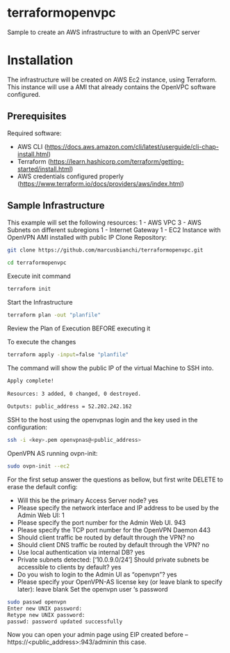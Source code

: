 # terraformopenvpc
Sample to create an AWS infrastructure to with an OpenVPC server

# Installation
The infrastructure will be created on AWS Ec2 instance, using Terraform. This instance will use a AMI that already contains the OpenVPC software configured.

## Prerequisites
Required software:
- AWS CLI (https://docs.aws.amazon.com/cli/latest/userguide/cli-chap-install.html)
- Terraform (https://learn.hashicorp.com/terraform/getting-started/install.html)
- AWS credentials configured properly (https://www.terraform.io/docs/providers/aws/index.html)
## Sample Infrastructure
This example will set the following resources:
1 - AWS VPC
3 - AWS Subnets on different subregions
1 - Internet Gateway
1 - EC2 Instance with OpenVPN AMI installed with public IP
Clone Repository:
```bash
git clone https://github.com/marcusbianchi/terraformopenvpc.git
 
cd terraformopenvpc
```
Execute init command
```bash
terraform init
```
Start the Infrastructure
```bash
terraform plan -out "planfile"
```
Review the Plan of Execution BEFORE executing it

To execute the changes
```bash
terraform apply -input=false "planfile"
```
The command will show the public IP of the virtual Machine to SSH into.
```bash
Apply complete!
 
Resources: 3 added, 0 changed, 0 destroyed.
 
Outputs: public_address = 52.202.242.162
```
SSH to the host using the openvpnas login and the key used in the configuration:
```bash
ssh -i <key>.pem openvpnas@<public_address>
```
OpenVPN AS running  ovpn-init:
```bash
sudo ovpn-init --ec2
```
For the first setup answer the questions as bellow, but first write DELETE to erase the default config:
- Will this be the primary Access Server node?  yes
- Please specify the network interface and IP address to be used by the Admin Web UI: 1
- Please specify the port number for the Admin Web UI. 943
- Please specify the TCP port number for the OpenVPN Daemon 443
- Should client traffic be routed by default through the VPN? no
- Should client DNS traffic be routed by default through the VPN? no
- Use local authentication via internal DB?  yes
- Private subnets detected: [‘10.0.9.0/24’] Should private subnets be accessible to clients by default? yes
- Do you wish to login to the Admin UI as “openvpn”? yes
- Please specify your OpenVPN-AS license key (or leave blank to specify later): leave blank
Set the openvpn user ‘s password
```bash
sudo passwd openvpn
Enter new UNIX password:
Retype new UNIX password:
passwd: password updated successfully
```
Now you can open your admin page using EIP created before – https://<public_address>:943/adminin this case.